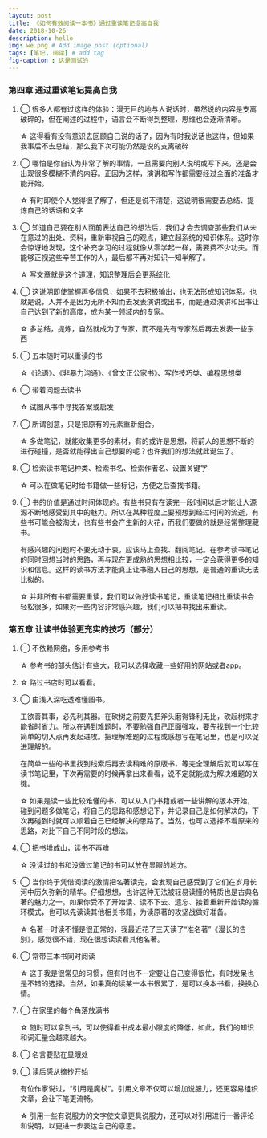 ```yaml
---
layout: post
title: 《如何有效阅读一本书》通过重读笔记提高自我
date: 2018-10-26
description: hello
img: we.png # Add image post (optional)
tags: [笔记, 阅读] # add tag
fig-caption : 这是测试的
---
```


### 第四章 通过重读笔记提高自我

1. ◯ 很多人都有过这样的体验：漫无目的地与人说话时，虽然说的内容是支离破碎的，但在阐述的过程中，语言会不断得到整理，思维也会逐渐清晰。

   ☆ 这得看有没有意识去回顾自己说的话了，因为有时我说话也这样，但如果我事后不去总结，那么我下次可能仍然是说的支离破碎

2. ◯ 哪怕是你自认为非常了解的事情，一旦需要向别人说明或写下来，还是会出现很多模糊不清的内容。正因为这样，演讲和写作都需要经过全面的准备才能开始。

   ☆ 有时即使个人觉得很了解了，但还是说不清楚，这说明很需要去总结、提炼自己的话语和文字

3. ◯ 知道自己要在别人面前表达自己的想法后，我们才会去调查那些我们从未在意过的出处、资料，重新审视自己的观点，建立起系统的知识体系。这时你会惊讶地发现，这个补充学习的过程就像从零学起一样，需要费不少功夫。而能够正视这些辛苦工作的人，最后都不再对知识一知半解了。

   ☆ 写文章就是这个道理，知识整理后会更系统化

4. ◯ 这说明即使掌握再多信息，如果不去积极输出，也无法形成知识体系。也就是说，人并不是因为无所不知而去发表演讲或出书，而是通过演讲和出书让自己达到了新的高度，成为某一领域内的专家。

   ☆ 多总结，提炼，自然就成为了专家，而不是先有专家然后再去发表一些东西

5. ◯ 五本随时可以重读的书

   ☆《论语》、《非暴力沟通》、《曾文正公家书》、写作技巧类、编程思想类

6. ◯ 带着问题去读书

   ☆ 试图从书中寻找答案或启发

7. ◯ 所谓创意，只是把原有的元素重新组合。

   ☆ 多做笔记，就能收集更多的素材，有的或许是思想，将前人的思想不断的进行碰撞，是否就能得出自己想要的呢？也许我们的想法就此诞生了。

8. ◯ 检索读书笔记种类、检索书名、检索作者名、设置关键字

   ☆ 可以在做笔记时给书籍做一些标记，方便之后查找书籍。

9. ◯ 书的价值是通过时间体现的。有些书只有在读完一段时间以后才能让人源源不断地感受到其中的魅力。所以在某种程度上要预想到经过时间的流逝，有些书可能会被淘汰，也有些书会产生新的火花，而我们要做的就是经常整理藏书。

   有感兴趣的问题时不要无动于衷，应该马上查找、翻阅笔记。在参考读书笔记的同时回想当时的思路，再与现在更成熟的思想相比较，一定会获得更多的知识和信息。这样的读书方法才能真正让书融入自己的思想，是普通的重读无法比拟的。

   ☆ 并非所有书都需要重读，我们可以做好读书笔记，重读笔记相比重读书会轻松很多，如果对一些内容非常感兴趣，我们可以把书找出来重读。

### 第五章 让读书体验更充实的技巧（部分）

1. ◯ 不依赖网络，多用参考书

   ☆ 参考书的部头估计有些大，我可以选择收藏一些好用的网站或者app。

2. ☆ 路过书店时可以看看。

3. ◯ 由浅入深吃透难懂图书。

   工欲善其事，必先利其器。在砍树之前要先把斧头磨得锋利无比，砍起树来才能省时省力。所以在遇到难题时，不要勉强自己正面强攻，要先找到一个比较简单的切入点再发起进攻。把理解难题的过程或感想写在笔记里，也是可以促进理解的。

   在简单一些的书里找到线索后再去读稍难的原版书，等完全理解后就可以写在读书笔记里，下次再需要的时候再拿出来看看，说不定就能成为解决难题的关键。

   ☆ 如果是读一些比较难懂的书，可以从入门书籍或者一些讲解的版本开始，碰到问题多做笔记，将自己的思路和感想记下，并记录自己是如何解决的，下次再碰到时就可以顺着自己已经解决的思路了。当然，也可以选择不看原来的思路，对比下自己不同时段的想法。

4. ◯ 把书堆成山，读书不再难

   ☆ 没读过的书和没做过笔记的书可以放在显眼的地方。

5. ◯ 当你终于凭借阅读的激情把名著读完，会发现自己感受到了它们在岁月长河中历久弥新的精华。仔细想想，也许这种无法被轻易读懂的特质也是古典名著的魅力之一。如果你受不了开始读、读不下去、遗忘、接着重新开始读的循环模式，也可以先读读其他相关书籍，为读原著的攻坚战做好准备。

   ☆ 名著一时读不懂是很正常的，我最近花了三天读了“准名著”《漫长的告别》，感觉很不错，现在很想读读看其他名著。

6. ◯ 常带三本书同时阅读

   ☆ 这于我是很常见的习惯，但有时也不一定要让自己变得很忙，有时发呆也是不错的选择。当然，如果真的读某一本书很累了，是可以换本书看，换换心情。

7. ◯ 在家里的每个角落放满书

   ☆ 随时可以拿到书，可以使得看书成本最小限度的降低，如此，我们的知识和词汇量会越来越大。

8. ◯ 名言要贴在显眼处

9. ◯ 读后感从摘抄开始

   有位作家说过，“引用是魔杖”。引用文章不仅可以增加说服力，还更容易组织文章，会让下笔更流畅。

   ☆ 引用一些有说服力的文字使文章更具说服力，还可以对引用进行一番评论和说明，以更进一步表达自己的意思。